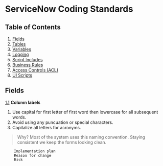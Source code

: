 
# ServiceNow Coding Standards

## Table of Contents

1. [Fields](#fields)
2. [Tables](#tables)
3. [Variables](#variables)
4. [Logging](#logging)
4. [Script Includes](#script-includes)
5. [Business Rules](#business-rules)
6. [Access Controls (ACL)](#access-control)
6. [UI Scripts](#ui-scripts)

## Fields
<a name="fields--column-label"></a><a name="1.1"></a>
[1.1](#fields--column-label) **Column labels**
  1. Use capital for first letter of first word then lowercase for all subsequent words.
  2. Avoid using any puncuation or special characters.
  3. Capitalize all letters for acronyms.
 
> Why? Most of the system uses this naming convention. Staying consistent we keep the forms looking clean.

        Implementation plan
        Reason for change
        Risk
